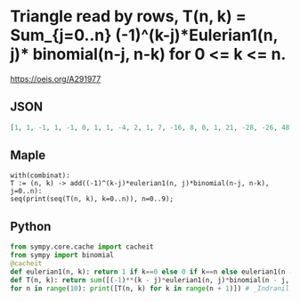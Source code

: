 # Triangle read by rows, T\(n, k\) \= Sum\_\{j\=0\.\.n\} \(\-1\)^\(k\-j\)\*Eulerian1\(n, j\)\* binomial\(n\-j, n\-k\) for 0 <\= k <\= n\.
https://oeis.org/A291977
## JSON
```JSON
[1, 1, -1, 1, -1, 0, 1, 1, -4, 2, 1, 7, -16, 8, 0, 1, 21, -28, -26, 48, -16, 1, 51, 32, -356, 408, -136, 0, 1, 113, 492, -1774, 1072, 912, -1088, 272, 1, 239, 2592, -5008, -6656, 20736, -15872, 3968, 0, 1, 493, 10628, -50, -94432, 154528, -57856, -45056, 39680, -7936]
```
## Maple
```Maple
with(combinat):
T := (n, k) -> add((-1)^(k-j)*eulerian1(n, j)*binomial(n-j, n-k), j=0..n):
seq(print(seq(T(n, k), k=0..n)), n=0..9);
```
## Python
```Python
from sympy.core.cache import cacheit
from sympy import binomial
@cacheit
def eulerian1(n, k): return 1 if k==0 else 0 if k==n else eulerian1(n - 1, k)*(k + 1) + eulerian1(n - 1, k - 1)*(n - k)
def T(n, k): return sum([(-1)**(k - j)*eulerian1(n, j)*binomial(n - j, n - k) for j in range(n + 1)])
for n in range(10): print([T(n, k) for k in range(n + 1)]) # _Indranil Ghosh_, Sep 11 2017
```
